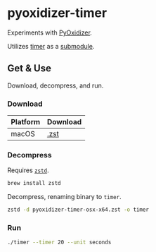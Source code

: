 # pyoxidizer-timer

Experiments with [PyOxidizer](https://github.com/indygreg/PyOxidizer).

Utilizes [timer](https://github.com/curtisalexander/timer) as a [submodule](https://git-scm.com/book/en/v2/Git-Tools-Submodules).

## Get & Use

Download, decompress, and run.

### Download

| Platform            | Download                |
| --------------------| ------------------------|
| macOS               | [.zst][rl-macos]        |

[rl-macos]: https://github.com/curtisalexander/pyoxidizer-timer/releases/download/v0.1-beta/pyoxidizer-timer-osx-x64.zst


### Decompress

Requires [`zstd`](https://facebook.github.io/zstd/).

```sh
brew install zstd
```

Decompress, renaming binary to `timer`.

```sh
zstd -d pyoxidizer-timer-osx-x64.zst -o timer
```


### Run

```sh
./timer --timer 20 --unit seconds
```
